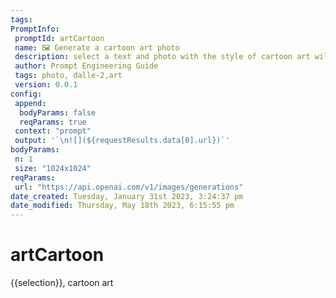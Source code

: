 ```yaml
---
tags: 
PromptInfo:
 promptId: artCartoon
 name: 🖼️ Generate a cartoon art photo
 description: select a text and photo with the style of cartoon art will be generated using Dalle-2
 author: Prompt Engineering Guide
 tags: photo, dalle-2,art
 version: 0.0.1
config:
 append:
  bodyParams: false
  reqParams: true
 context: "prompt"
 output: '`\n![](${requestResults.data[0].url})`'
bodyParams:
 n: 1
 size: "1024x1024"
reqParams:
 url: "https://api.openai.com/v1/images/generations"
date_created: Tuesday, January 31st 2023, 3:24:37 pm
date_modified: Thursday, May 18th 2023, 6:15:55 pm
---
```

# artCartoon
{{selection}}, cartoon art